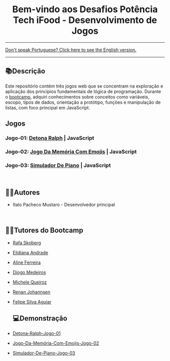 <div align="center">
<h1>Bem-vindo aos Desafios Potência Tech iFood - Desenvolvimento de Jogos</h1> 
</div>

<hr>
<a href="https://github.com/ItaloPachecoMustaro/dio-game-development-portfolio/blob/main/README-EN.md">Don't speak Portuguese? Click here to see the English version.</a>
<hr>

## 📚Descrição

Este repositório contém três jogos web que se concentram na exploração e aplicação dos princípios fundamentais de lógica de programação. Durante o [bootcamp](https://web.dio.me/track/potencia-tech-ifood-desenvolvimento-de-jogos), adquiri conhecimentos sobre conceitos como variáveis, escopo, tipos de dados, orientação a protótipo, funções e manipulação de listas, com foco principal em JavaScript.

## Jogos

### Jogo-01: [Detona Ralph](./wreck-it-ralph) | JavaScript

### Jogo-02: [Jogo Da Memória Com Emojis](./memory-game-with-emojis) | JavaScript

### Jogo-03: [Simulador De Piano](./piano-simulator) | JavaScript

<br>

## 🧑‍💻Autores

- Italo Pacheco Mustaro - Desenvolvedor principal

<br>

## 👨‍🏫Tutores do Bootcamp

- [Rafa Skoberg](https://www.linkedin.com/in/rafaskoberg/)
- [Elidiana Andrade](https://www.linkedin.com/in/elidianaandrade/)
- [Aline Ferreira](https://www.linkedin.com/in/aalineferreira/)
- [Diogo Medeiros](https://www.linkedin.com/in/diogomainardes/)
- [Michele Queiroz](https://www.linkedin.com/in/michelequeirozambrosio/)
- [Renan Johannsen](https://www.linkedin.com/in/renanjpaula/)
- [Felipe Silva Aguiar](https://www.linkedin.com/in/felipe-exe/)
  <br>

  ## 💻Demonstração

- [Detona-Ralph-Jogo-01](https://dio-game-development-portfolio-likr.vercel.app/)
- [Jogo-Da-Memória-Com-Emojis-Jogo-02](https://dio-game-development-portfolio.vercel.app/)
- [Simulador-De-Piano-Jogo-03](https://dio-game-development-portfolio-v4cy.vercel.app/)
